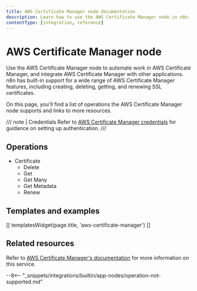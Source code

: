 ```yaml
---
title: AWS Certificate Manager node documentation
description: Learn how to use the AWS Certificate Manager node in n8n. Follow technical documentation to integrate AAWS Certificage Manager node into your workflows.
contentType: [integration, reference]
---
```


# AWS Certificate Manager node

Use the AWS Certificate Manager node to automate work in AWS Certificate Manager, and integrate AWS Certificate Manager with other applications. n8n has built-in support for a wide range of AWS Certificate Manager features, including creating, deleting, getting, and renewing SSL certificates.

On this page, you'll find a list of operations the AWS Certificate Manager node supports and links to more resources.

/// note | Credentials
Refer to [AWS Certificate Manager credentials](/integrations/builtin/credentials/aws.md) for guidance on setting up authentication. 
///

## Operations

* Certificate
	* Delete
	* Get
	* Get Many
	* Get Metadata
	* Renew

## Templates and examples

<!-- see https://www.notion.so/n8n/Pull-in-templates-for-the-integrations-pages-37c716837b804d30a33b47475f6e3780 -->
[[ templatesWidget(page.title, 'aws-certificate-manager') ]]

## Related resources

Refer to [AWS Certificate Manager's documentation](https://docs.aws.amazon.com/acm/latest/userguide/acm-overview.html) for more information on this service.

--8<-- "_snippets/integrations/builtin/app-nodes/operation-not-supported.md"

